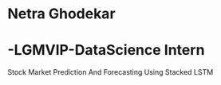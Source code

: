 # Netra Ghodekar 
# -LGMVIP-DataScience Intern
Stock Market Prediction And Forecasting Using Stacked LSTM
